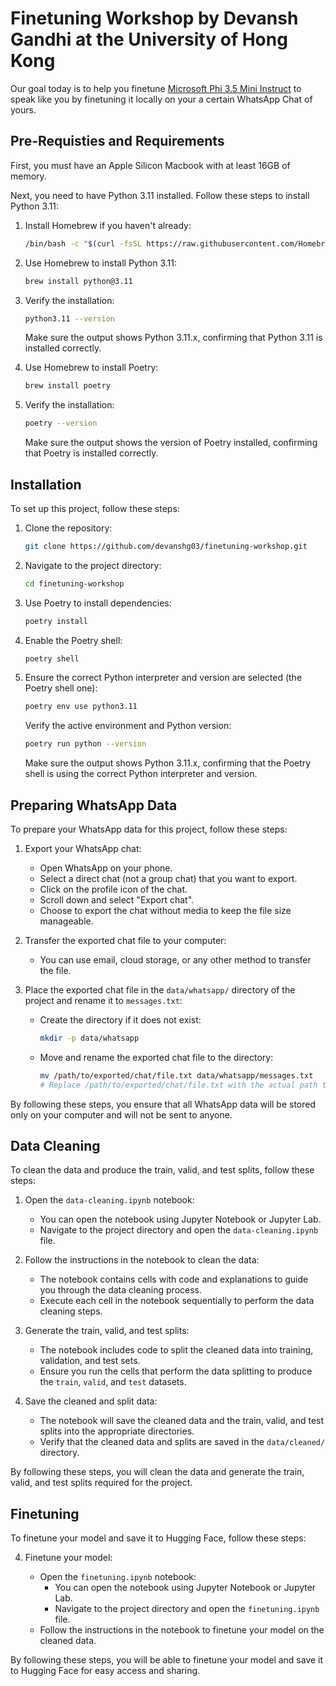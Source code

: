 # Finetuning Workshop by Devansh Gandhi at the University of Hong Kong

Our goal today is to help you finetune [Microsoft Phi 3.5 Mini Instruct](https://huggingface.co/microsoft/Phi-3.5-mini-instruct) to speak like you by finetuning it locally on your a certain WhatsApp Chat of yours.

## Pre-Requisties and Requirements

First, you must have an Apple Silicon Macbook with at least 16GB of memory.

Next, you need to have Python 3.11 installed. Follow these steps to install Python 3.11:

1. Install Homebrew if you haven't already:

   ```bash
   /bin/bash -c "$(curl -fsSL https://raw.githubusercontent.com/Homebrew/install/HEAD/install.sh)"
   ```

2. Use Homebrew to install Python 3.11:

   ```bash
   brew install python@3.11
   ```

3. Verify the installation:

   ```bash
   python3.11 --version
   ```

   Make sure the output shows Python 3.11.x, confirming that Python 3.11 is installed correctly.

4. Use Homebrew to install Poetry:

   ```bash
   brew install poetry
   ```

5. Verify the installation:
   ```bash
   poetry --version
   ```
   Make sure the output shows the version of Poetry installed, confirming that Poetry is installed correctly.

## Installation

To set up this project, follow these steps:

1. Clone the repository:
   ```bash
   git clone https://github.com/devanshg03/finetuning-workshop.git
   ```
2. Navigate to the project directory:
   ```bash
   cd finetuning-workshop
   ```
3. Use Poetry to install dependencies:

   ```bash
   poetry install
   ```

4. Enable the Poetry shell:
   ```bash
   poetry shell
   ```
5. Ensure the correct Python interpreter and version are selected (the Poetry shell one):

   ```bash
   poetry env use python3.11
   ```

   Verify the active environment and Python version:

   ```bash
   poetry run python --version
   ```

   Make sure the output shows Python 3.11.x, confirming that the Poetry shell is using the correct Python interpreter and version.

## Preparing WhatsApp Data

To prepare your WhatsApp data for this project, follow these steps:

1. Export your WhatsApp chat:

   - Open WhatsApp on your phone.
   - Select a direct chat (not a group chat) that you want to export.
   - Click on the profile icon of the chat.
   - Scroll down and select "Export chat".
   - Choose to export the chat without media to keep the file size manageable.

2. Transfer the exported chat file to your computer:

   - You can use email, cloud storage, or any other method to transfer the file.

3. Place the exported chat file in the `data/whatsapp/` directory of the project and rename it to `messages.txt`:

   - Create the directory if it does not exist:
     ```bash
     mkdir -p data/whatsapp
     ```
   - Move and rename the exported chat file to the directory:
     ```bash
     mv /path/to/exported/chat/file.txt data/whatsapp/messages.txt
     # Replace /path/to/exported/chat/file.txt with the actual path to your exported chat file
     ```

By following these steps, you ensure that all WhatsApp data will be stored only on your computer and will not be sent to anyone.

## Data Cleaning

To clean the data and produce the train, valid, and test splits, follow these steps:

1. Open the `data-cleaning.ipynb` notebook:

   - You can open the notebook using Jupyter Notebook or Jupyter Lab.
   - Navigate to the project directory and open the `data-cleaning.ipynb` file.

2. Follow the instructions in the notebook to clean the data:

   - The notebook contains cells with code and explanations to guide you through the data cleaning process.
   - Execute each cell in the notebook sequentially to perform the data cleaning steps.

3. Generate the train, valid, and test splits:

   - The notebook includes code to split the cleaned data into training, validation, and test sets.
   - Ensure you run the cells that perform the data splitting to produce the `train`, `valid`, and `test` datasets.

4. Save the cleaned and split data:

   - The notebook will save the cleaned data and the train, valid, and test splits into the appropriate directories.
   - Verify that the cleaned data and splits are saved in the `data/cleaned/` directory.

By following these steps, you will clean the data and generate the train, valid, and test splits required for the project.

## Finetuning

To finetune your model and save it to Hugging Face, follow these steps:

4. Finetune your model:

   - Open the `finetuning.ipynb` notebook:
     - You can open the notebook using Jupyter Notebook or Jupyter Lab.
     - Navigate to the project directory and open the `finetuning.ipynb` file.
   - Follow the instructions in the notebook to finetune your model on the cleaned data.

By following these steps, you will be able to finetune your model and save it to Hugging Face for easy access and sharing.
